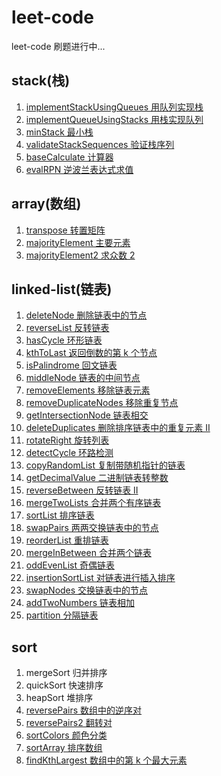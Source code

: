 # leet-code

leet-code 刷题进行中...

## stack(栈)

1. [implementStackUsingQueues 用队列实现栈](https://leetcode-cn.com/problems/implement-stack-using-queues/)
2. [implementQueueUsingStacks 用栈实现队列](https://leetcode-cn.com/problems/implement-stack-using-queues/)
3. [minStack 最小栈](https://leetcode-c/problems/min-stack/)
4. [validateStackSequences 验证栈序列](https://leetcode-cn.com/problems/validate-stack-sequences/)
5. [baseCalculate 计算器](https://leetcode-cn.com/problems/basic-calculator/)
6. [evalRPN 逆波兰表达式求值](https://leetcode-cn.com/problems/evaluate-reverse-polish-notation/)

## array(数组)

1. [transpose 转置矩阵](https://leetcode-cn.com/problems/transpose-matrix/)
2. [majorityElement 主要元素](https://leetcode-cn.com/problems/find-majority-element-lcci/)
3. [majorityElement2 求众数 2](https://leetcode-cn.com/problems/majority-element-ii/)

## linked-list(链表)

1. [deleteNode 删除链表中的节点](https://leetcode-cn.com/problems/shan-chu-lian-biao-de-jie-dian-lcof/)
2. [reverseList 反转链表](https://leetcode-cn.com/problems/reverse-linked-list/)
3. [hasCycle 环形链表](https://leetcode-cn.com/problems/linked-list-cycle/)
4. [kthToLast 返回倒数的第 k 个节点](https://leetcode-cn.com/problems/kth-node-from-end-of-list-lcci/)
5. [isPalindrome 回文链表](https://leetcode-cn.com/problems/palindrome-linked-list/)
6. [middleNode 链表的中间节点](https://leetcode-cn.com/problems/middle-of-the-linked-list/)
7. [removeElements 移除链表元素](https://leetcode-cn.com/problems/remove-linked-list-elements/)
8. [removeDuplicateNodes 移除重复节点](https://leetcode-cn.com/problems/remove-duplicate-node-lcci/)
9. [getIntersectionNode 链表相交](https://leetcode-cn.com/problems/intersection-of-two-linked-lists-lcci/)
10. [deleteDuplicates 删除排序链表中的重复元素 II](https://leetcode-cn.com/problems/remove-duplicates-from-sorted-list-ii/)
11. [rotateRight 旋转列表](https://leetcode-cn.com/problems/rotate-list/)
12. [detectCycle 环路检测](https://leetcode-cn.com/problems/linked-list-cycle-lcci/)
13. [copyRandomList 复制带随机指针的链表](https://leetcode-cn.com/problems/copy-list-with-random-pointer/)
14. [getDecimalValue 二进制链表转整数](https://leetcode-cn.com/problems/convert-binary-number-in-a-linked-list-to-integer/)
15. [reverseBetween 反转链表 II](https://leetcode-cn.com/problems/reverse-linked-list-ii/)
16. [mergeTwoLists 合并两个有序链表](https://leetcode-cn.com/problems/merge-two-sorted-lists/)
17. [sortList 排序链表](https://leetcode-cn.com/problems/sort-list/)
18. [swapPairs 两两交换链表中的节点](https://leetcode-cn.com/problems/swap-nodes-in-pairs/)
19. [reorderList 重排链表](https://leetcode-cn.com/problems/reorder-list/)
20. [mergeInBetween 合并两个链表](https://leetcode-cn.com/problems/merge-in-between-linked-lists/)
21. [oddEvenList 奇偶链表](https://leetcode-cn.com/problems/odd-even-linked-list/)
22. [insertionSortList 对链表进行插入排序](https://leetcode-cn.com/problems/insertion-sort-list/)
23. [swapNodes 交换链表中的节点](https://leetcode-cn.com/problems/swapping-nodes-in-a-linked-list/)
24. [addTwoNumbers 链表相加](https://leetcode-cn.com/problems/sum-lists-lcci/)
25. [partition 分隔链表](https://leetcode-cn.com/problems/partition-list/)

## sort

1. mergeSort 归并排序
2. quickSort 快速排序
3. heapSort 堆排序
4. [reversePairs 数组中的逆序对](https://leetcode-cn.com/problems/shu-zu-zhong-de-ni-xu-dui-lcof/)
5. [reversePairs2 翻转对](https://leetcode-cn.com/problems/reverse-pairs/)
6. [sortColors 颜色分类](https://leetcode-cn.com/problems/sort-colors/)
7. [sortArray 排序数组](https://leetcode-cn.com/problems/sort-an-array/)
8. [findKthLargest 数组中的第 k 个最大元素](https://leetcode-cn.com/problems/kth-largest-element-in-an-array/)
